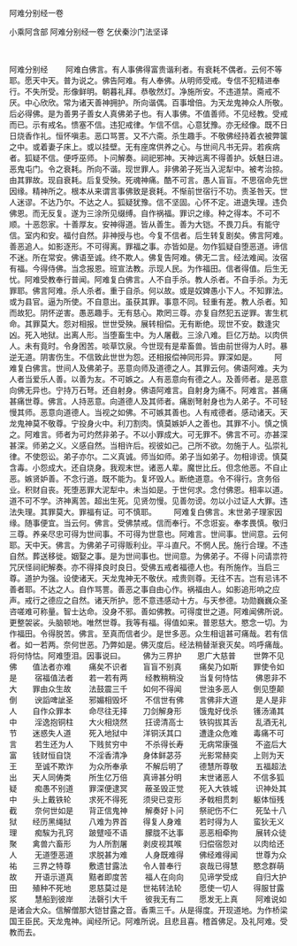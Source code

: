 阿难分别经一卷


小乘阿含部
阿难分别经一卷
乞伏秦沙门法坚译


　　

阿难分别经
　　阿难白佛言。有人事佛得富贵谐利者。有衰耗不偶者。云何不等耶。愿天中天。普为说之。佛告阿难。有人奉佛。从明师受戒。专信不犯精进奉行。不失所受。形像鲜明。朝暮礼拜。恭敬然灯。净施所安。不违道禁。斋戒不厌。中心欣欣。常为诸天善神拥护。所向谐偶。百事增倍。为天龙鬼神众人所敬。后必得佛。是为善男子善女人真佛弟子也。有人事佛。不值善师。不见经教。受戒而已。示有戒名。愦塞不信。违犯戒律。乍信不信。心意犹豫。亦无经像。既不日日烧香作礼。恒怀嗔恚。恶口骂詈。又不六斋。杀生趣手。不敬佛经持着衣被弊箧之中。或着妻子床上。或以挂壁。无有座席供养之心。与世间凡书无异。若疾病者。狐疑不信。便呼巫师。卜问解奏。祠祀邪神。天神远离不得善护。妖魅日进。恶鬼屯门。令之衰耗。所向不谐。现世罪人。非佛弟子死当入泥犁中。被考治掠。由其罪故。现自衰耗。后复受殃。死魂神痛。酷不可言。愚人盲盲。不思宿命先世因缘。精神所之。根本从来谓言事佛致是衰耗。不惭前世宿行不功。责圣咎天。世人迷谬。不达乃尔。不达之人。狐疑犹豫。信不坚固。心怀不定。进退失理。违负佛恩。而无反复。遂为三涂所见缀缚。自作祸福。罪识之缘。种之得本。不可不顺。十恶怨家。十善厚友。安神得道。皆从善生。善为大铠。不畏刀兵。有能守信。室内和安。福付自然。非神授与也。今复不信者。后生转复剧矣。佛言阿难。善恶追人。如影逐形。不可得离。罪福之事。亦皆如是。勿作狐疑自堕恶道。谛信不迷。所在常安。佛语至诚。终不欺人。佛复告阿难。佛无二言。经法难闻。汝宿有福。今得侍佛。当念报恩。班宣法教。示现人民。为作福田。信者得值。后生无忧。阿难受教奉行普闻。阿难复白佛言。人不自手杀。教人杀者。不自手杀。为无罪耶。佛言阿难。杀人杀者。重于自杀。何以故。或是奴婢愚小下人。不知罪法。或为县官。逼为所使。不自意出。虽获其罪。事意不同。轻重有差。教人杀者。知而故犯。阴怀逆害。愚恶趣手。无有慈心。欺罔三尊。亦复自然犯五逆罪。害生杌命。其罪莫大。怨对相报。世世受殃。展转相偿。无有断绝。现世不安。数逢灾凶。死入地狱。出离人形。当堕畜生中。为人屠截。三涂八难。巨亿万劫。以肉供人。未有竟时。令身困苦。啖草饮泉。今世现有是辈畜兽。皆由前世得为人时。暴逆无道。阴害伤生。不信致此世世为怨。还相报偿神同形异。罪深如是。
　　阿难复白佛言。世间人及佛弟子。恶意向师及道德之人。其罪云何。佛语阿难。夫为人者当爱乐人善。以善为友。不可嫉之。人有恶意向有德之人。及善师者。是恶意向佛无异也。宁持万石弩。还自射身。佛语阿难言。自射身为痛不。阿难言。甚痛甚痛世尊。佛言。人持恶意。向道德人及其师者。痛剧弩射身也为人弟子。不可轻慢其师。恶意向道德人。当视之如佛。不可嫉其善也。人有戒德者。感动诸天。天龙鬼神莫不敬尊。宁投身火中。利刀割肉。慎莫嫉妒人之善也。其罪不小。慎之慎之。阿难言。师者为可灼然非弟子。不以小罪成大。可无罪不。佛言不可。亦甚深甚深。师弟之义。义感自然。当相许后。视彼如己。己所不欲。勿施于人。弘崇礼律。不使怨讼。弟子亦尔。二义真诚。师当如师。弟子当如弟子。勿相诽谤。慎莫含毒。小怨成大。还自烧身。我观末世。诸恶人辈。魔世比丘。但念他恶。不自止恶。嫉贤妒善。不念行道。既不能为。复坏毁人。断绝道意。令不得行。贪务俗业。积财自丧。死堕恶罪大泥犁中。未当如是。于世何求。念付佛恩。相率以道。道不可不学。济神离苦。超出生死。见贤勿慢。见善勿谤。勿以小过证人大罪。违法失理。其罪莫大。罪福有证。可不慎耶。
　　阿难复白佛言。末世弟子理家因缘。随事便宜。当云何。佛言。受佛禁戒。信而奉行。不念诳妄。奉孝畏慎。敬归三尊。养亲尽忠可得为世间事。不可得为世意也。阿难言。世间事。世间意。云何耶。天中天。佛言。为佛弟子可得贩利业。平斗直尺。不惘人民。施行合理。不违自然。葬送移徙。姻娶之事。是为世间事也。世间意。为佛弟子。不得卜问请祟符咒厌怪祠祀解奏。亦不得择良时良日。受佛五戒者福德人也。有所施作。当启三尊。道护为强。设使诸天。天龙鬼神无不敬伏。戒贵则尊。无往不吉。岂有忌讳不善者耶。不达之人。自作骂詈。善恶之事自由心作。祸福由人。如影追形响之应声。戒行之德应之自然。诸天所护。愿不意违感动十方。与天参德。功勋巍巍众圣咨嗟难可称量。智士达命。没身不邪。善如佛教。可得度世之道。阿难闻佛所说。更整袈裟。头脑顿地。唯然世尊。我等有福。得值如来。普恩慈大。愍念一切。为作福田。令得脱苦。佛言。至真而信者少。是世多恶。众生相诅甚可痛哉。若有信者。如一若两。奈何世恶。乃弊如是。佛灭度后。经法稍替渐衰灭矣。呜呼痛哉。将何恃怙。阿难堕泪。因事说曰。
　　佛为三界护　　恩广大慈普
　　世弊不见佛　　值法者亦难
　　痛矣不识者　　盲盲不别真
　　痛矣乃如斯　　罪使令如是
　　宿福值法者　　若一若有两
　　经教稍稍没　　当复何恃怙
　　佛恩非不大　　罪由众生故
　　法鼓震三千　　如何不得闻
　　世浊多恶人　　倒见堕颠倒
　　谀謟啤訿圣　　邪媚相毁坏
　　不信世有佛　　言佛非大道
　　是人是非人　　自作众罪本
　　命尽往无择　　刀剑解身形
　　饿鬼好伐杀　　镬汤涌其中
　　淫逸抱铜柱　　大火相烧然
　　抂谤清高士　　铁钩拔其舌
　　乱酒无礼节　　迷惑失人道
　　死入地狱中　　洋铜沃其口
　　遭逢众危难　　毒痛不可言
　　若生还为人　　下贱贫穷中
　　不杀得长寿　　无病常康强
　　不盗后大富　　钱财恒自饶
　　不淫香清净　　身体鲜苾芬
　　光影常赫奕　　上则为天王
　　至诚不欺诈　　为众所奉承
　　不解后明了　　德慧所尊敬
　　五福超法出　　天人同俦类
　　所生亿万倍　　真谛甚分明
　　末世诸恶人　　不信多狐疑
　　痴愚不别道　　罪深便逮冥
　　蔽圣毁正觉　　死入大铁城
　　识神处其中　　头上戴铁轮
　　求死不得死　　须臾已变形
　　矛戟相贯刺　　躯体恒残截
　　奈何世如是　　背正信鬼神
　　解奏好卜问　　祭祀伤不仁
　　死坠十八狱　　经历黑绳狱
　　八难为界首　　得复人身难
　　若时得为人　　蛮狄无义理
　　痴騃为孔窍　　跛躄哑不语
　　朦胧不达事　　恶恶相牵拘
　　展转众徒聚　　禽兽六畜形
　　为人所割屠　　剥皮视其喉
　　归偿宿怨对　　以肉给还人
　　无道堕恶道　　求脱甚为难
　　人身既难得　　佛经难得闻
　　世尊为众祐　　三界之特尊
　　敷遗甘露法　　令人普奉行
　　哀哉已得慧　　愍念群萌故
　　开语示道真　　黠者即度苦
　　福人在向向　　见谛学受成
　　自归大护田　　殖种不死地
　　恩慈莫过是　　世祐转法轮
　　愿使一切人　　得服甘露浆
　　慧船到彼岸　　法磬引大千
　　彼我无有二　　愿发无上真
　　阿难说如是诸会大众。信解僧那大铠甘露之音。香熏三千。从是得度。开现道地。为作桥梁国王臣民。天龙鬼神。闻经所记。阿难所说。且悲且喜。稽首佛足。及礼阿难。受教而去。

